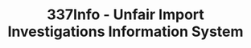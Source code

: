 ---
bigquery: https://console.cloud.google.com/bigquery?p=patents-public-data&d=usitc_investigations&page=dataset&project=sheets-management-319211
citation: US International Trade Commission 337Info Unfair Import Investigations Information
  System
contributors: US International Trade Comission
cost: None
description: US International Trade Commission 337Info Unfair Import Investigations
  Information System contains data on investigations done under Section 337. Section
  337 declares the infringement of certain statutory intellectual property rights
  and other forms of unfair competition in import trade to be unlawful practices.
  Most Section 337 investigations involve allegations of patent or registered trademark
  infringement.
documentation: FAQ and tutorial available on the site
last_edit: 04/07/2022, 18:30:54
location: https://pubapps2.usitc.gov/337external/
maintained_by: US International Trade Comission
schema_fields:
- dateCreated
- dateComplaintFiled
- startDateMarkmanHearing
- targetDate
- gcAttorney
- finalIdOnViolationIssue
- currentStatus
- actualEndDateEvidHear
- markmanHearing
- aljAssigned
- currentActiveALJ
- complainant
- scheduledEndDateEvidHear
- publication_number
- lastUpdated
- internalRemand
- invUnfairAct
- docketNo
- trademarkNumbers
- ouiiParticipation
- copyrightNumbers
- issueDateOtherNonFinal
- id
- scheduledStartDateEvidHear
- dateOfPublicationFrNotice
- teoIdDueDate
- finalIdOnViolationDue
- teoReliefGranted
- cafcAppeals
- investigationType
- respondent
- endDateMarkmanHearing
- teoIdIssueDate
- ouiiAttorney
- teoProceedingInvolved
- investigationNo
- finalDetNoViolation
- finalDetViolation
- patentNumber
- patentNumbers
- investigationTermDate
- htsNumbers
- title
- actualStartDateEvidHear
shortname: unfair_import_investigations
tags:
- import
- legal
- trade
timeframe: 2008-2021 (prior to 2008 downloadable as a JSON file)
title: 337Info - Unfair Import Investigations Information System
uuid: 2721f5ec-e599-4890-9265-9706719fc71e
---